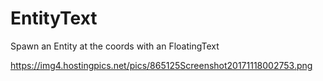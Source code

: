 # EntityText
Spawn an Entity at the coords with an FloatingText 

https://img4.hostingpics.net/pics/865125Screenshot20171118002753.png
